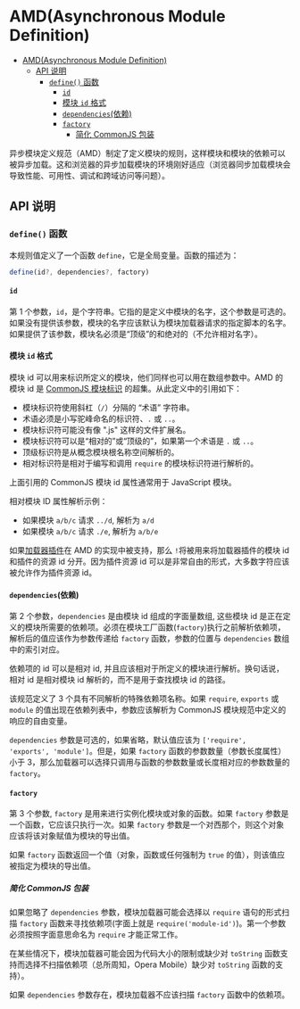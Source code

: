 # AMD(Asynchronous Module Definition)

- [AMD(Asynchronous Module Definition)](#amdasynchronous-module-definition)
  - [API 说明](#api-说明)
    - [`define()` 函数](#define-函数)
      - [`id`](#id)
      - [模块 `id` 格式](#模块-id-格式)
      - [`dependencies`(依赖)](#dependencies依赖)
      - [`factory`](#factory)
        - [简化 CommonJS 包装](#简化-commonjs-包装)

异步模块定义规范（AMD）制定了定义模块的规则，这样模块和模块的依赖可以被异步加载。这和浏览器的异步加载模块的环境刚好适应（浏览器同步加载模块会导致性能、可用性、调试和跨域访问等问题）。

## API 说明

### `define()` 函数

本规则值定义了一个函数 `define`，它是全局变量。函数的描述为：

```js
define(id?, dependencies?, factory)
```

#### `id`

第 1 个参数，`id`，是个字符串。它指的是定义中模块的名字，这个参数是可选的。如果没有提供该参数，模块的名字应该默认为模块加载器请求的指定脚本的名字。如果提供了该参数，模块名必须是“顶级”的和绝对的（不允许相对名字）。

#### 模块 `id` 格式

模块 id 可以用来标识所定义的模块，他们同样也可以用在数组参数中。AMD 的模块 id 是 [CommonJS 模块标识](http://wiki.commonjs.org/wiki/Modules/1.1.1#Module_Identifiers) 的超集。从此定义中的引用如下：

- 模块标识符使用斜杠（`/`）分隔的 “术语” 字符串。
- 术语必须是小写驼峰命名的标识符、`.` 或 `..`。
- 模块标识符可能没有像 ".js" 这样的文件扩展名。
- 模块标识符可以是“相对的”或“顶级的”，如果第一个术语是 `.` 或 `..`。
- 顶级标识符是从概念模块根名称空间解析的。
- 相对标识符是相对于编写和调用 `require` 的模块标识符进行解析的。

上面引用的 CommonJS 模块 id 属性通常用于 JavaScript 模块。

相对模块 ID 属性解析示例：

- 如果模块 `a/b/c` 请求 `../d`, 解析为 `a/d`
- 如果模块 `a/b/c` 请求 `./e`, 解析为 `a/b/e`

如果[加载器插件](https://github.com/amdjs/amdjs-api/blob/master/LoaderPlugins.md)在 AMD 的实现中被支持，那么 `!`将被用来将加载器插件的模块 id 和插件的资源 id 分开。因为插件资源 id 可以是非常自由的形式，大多数字符应该被允许作为插件资源 id。

#### `dependencies`(依赖)

第 2 个参数，`dependencies` 是由模块 id 组成的字面量数组, 这些模块 id 是正在定义的模块所需要的依赖项。必须在模块工厂函数(`factory`)执行之前解析依赖项，解析后的值应该作为参数传递给 `factory` 函数，参数的位置与 `dependencies` 数组中的索引对应。

依赖项的 id 可以是相对 id, 并且应该相对于所定义的模块进行解析。换句话说，相对 id 是相对模块 id 解析的，而不是用于查找模块 id 的路径。

该规范定义了 3 个具有不同解析的特殊依赖项名称。如果 `require`, `exports` 或 `module` 的值出现在依赖列表中，参数应该解析为 CommonJS 模块规范中定义的响应的自由变量。

`dependencies` 参数是可选的，如果省略，默认值应该为 `['require',  'exports', 'module']`。但是，如果 `factory` 函数的参数数量（参数长度属性）小于 3，那么加载器可以选择只调用与函数的参数数量或长度相对应的参数数量的 `factory`。

#### `factory`

第 3 个参数, `factory` 是用来进行实例化模块或对象的函数。如果 `factory` 参数是一个函数，它应该只执行一次。如果 `factory` 参数是一个对西那个，则这个对象应该将该对象赋值为模块的导出值。

如果 `factory` 函数返回一个值（对象，函数或任何强制为 `true` 的值），则该值应被指定为模块的导出值。

##### 简化 CommonJS 包装

如果忽略了 `dependencies` 参数，模块加载器可能会选择以 `require` 语句的形式扫描 `factory` 函数来寻找依赖项(字面上就是 `require('module-id')`)。第一个参数必须按照字面意思命名为 `require` 才能正常工作。

在某些情况下，模块加载器可能会因为代码大小的限制或缺少对 `toString` 函数支持而选择不扫描依赖项（总所周知，Opera Mobile）缺少对 `toString` 函数的支持）。

如果 `dependencies` 参数存在，模块加载器不应该扫描 `factory` 函数中的依赖项。
